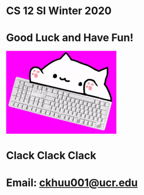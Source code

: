 # CS 12 SI Winter 2020
# Good Luck and Have Fun!
![alt text](https://github.com/codyiskhuu/CS-12-SI-Winter-2020/blob/master/images/bongocat%20gif.gif "Logo Title Text 1")
# Clack Clack Clack
# Email: ckhuu001@ucr.edu
